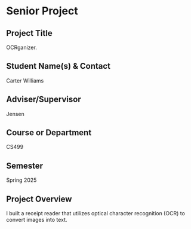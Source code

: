 # Senior Project

<!-- Enter the title of your project -->
## Project Title
OCRganizer.
<!-- List your name(s) and contact info if desired -->
## Student Name(s) & Contact
Carter Williams
<!-- Enter your adviser or supervisor’s name (optional) -->
## Adviser/Supervisor
Jensen
<!-- State the course name/number or department -->
## Course or Department
CS499
<!-- Specify the time frame (e.g., Fall 2024, Jan–Apr 2025) -->
## Semester
Spring 2025
<!-- Summarize your project in 2–3 sentences. What is it and why does it matter? -->
## Project Overview
I built a receipt reader that utilizes optical character recognition (OCR) to convert images into text.
